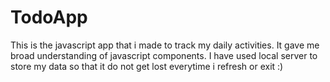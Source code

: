 # TodoApp
This is the javascript app that i made to track my daily activities. It gave me broad understanding of javascript components. I have used local server to store my data so that it do not get lost everytime i refresh or exit :)
